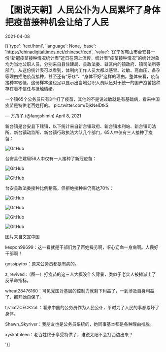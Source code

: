 # 【图说天朝】人民公仆为人民累坏了身体 把疫苗接种机会让给了人民

2021-04-08

[{'type': 'text/html', 'language': None, 'base': 'https://chinadigitaltimes.net/chinese/feed', 'value': '辽宁省鞍山市台安县一份“新冠疫苗接种情况统计表”近日在网上流传，统计表“疫苗接种情况”的统计对象均为当地公职人员，分别来自县住建局、县政法委、辖区内的镇政府、镇司法所等部门。从这份统计表可以看到，体制内工作人员大都以感冒、过敏、高血压、备孕等理由拒绝疫苗接种，甚至还有“牙疼”、“身体不好”这样的理由。整体来看，疫苗接种率较低，这份样本这也足以显示出当地公职人员队伍对于统一的国产疫苗接种存在着不信任与抵触情绪。



一个镇65个公务员只有3个打了疫苗，其他的不是说过敏就是有基础病，看来中国疫苗是特供老百姓打的。 pic.twitter.com/DjkNelDtkS

&mdash; 方舟子 (@fangshimin) April 8, 2021



新台镇是台安县下辖镇，以下统计来自新台镇政府、新台镇水利站、新台镇司法所、新台镇动监所、新台镇行政执法大队几个部门，65人中仅有三人接种了疫苗：

![GitHub](https://chinadigitaltimes.net/chinese/files/2021/04/image-1617879122270.png)

台安县住建局56人中仅有一人接种了新冠疫苗：

![GitHub](https://chinadigitaltimes.net/chinese/files/2021/04/image-1617879251830.png)

![GitHub](https://chinadigitaltimes.net/chinese/files/2021/04/image-1617879258080.png)

台安县政法委接种比例稍高，但拒绝接种率仍高达70%：

![GitHub](https://chinadigitaltimes.net/chinese/files/2021/04/image-1617879435371.png)

![GitHub](https://chinadigitaltimes.net/chinese/files/2021/04/image-1617879441127.png)

![GitHub](https://chinadigitaltimes.net/chinese/files/2021/04/image-1617879446928.png)

![GitHub](https://chinadigitaltimes.net/chinese/files/2021/04/image-1617880542496.png)  

  图片来自文宣中国 





kespon99699：这一看就是干部们为了百姓操劳啊，呕心沥血一身病啊。人民好干部啊！

gossipyfox：原来公务员都是有病的。

z_revived：（图一）打疫苗的这三人大概没什么背景，类似于老实人被摊派上了反革命指标。

wheat28476160：可见党国对基层的控制力就剩下利益了，一到涉及自身利益了，都开始自保了。

tjs1iafZCECK2aL：看来中国的公务员作为人民公仆，平时为了人民的事都累坏了身体。

Shawn_Skyriver：我朋友也是公务员系统的，她同事基本都是各种理由推脱。

xyskathleen：老百姓终于享受特供了，谁说太阳不会打西边出来？

'}]